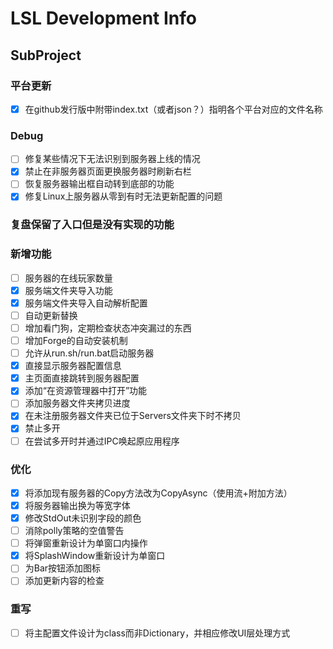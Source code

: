 ﻿# LSL Development Info

## SubProject

### 平台更新
 - [x] 在github发行版中附带index.txt（或者json？）指明各个平台对应的文件名称

### Debug
 - [ ] 修复某些情况下无法识别到服务器上线的情况
 - [x] 禁止在非服务器页面更换服务器时刷新右栏
 - [ ] 恢复服务器输出框自动转到底部的功能
 - [x] 修复Linux上服务器从零到有时无法更新配置的问题

### 复盘保留了入口但是没有实现的功能


### 新增功能
 - [ ] 服务器的在线玩家数量
 - [x] 服务端文件夹导入功能
 - [x] 服务端文件夹导入自动解析配置
 - [ ] 自动更新替换
 - [ ] 增加看门狗，定期检查状态冲突漏过的东西
 - [ ] 增加Forge的自动安装机制
 - [ ] 允许从run.sh/run.bat启动服务器
 - [x] 直接显示服务器配置信息
 - [x] 主页面直接跳转到服务器配置
 - [x] 添加“在资源管理器中打开”功能
 - [ ] 添加服务器文件夹拷贝进度
 - [x] 在未注册服务器文件夹已位于Servers文件夹下时不拷贝
 - [x] 禁止多开
 - [ ] 在尝试多开时并通过IPC唤起原应用程序

### 优化
 - [x] 将添加现有服务器的Copy方法改为CopyAsync（使用流+附加方法）
 - [x] 将服务器输出换为等宽字体
 - [x] 修改StdOut未识别字段的颜色
 - [ ] 消除polly策略的空值警告
 - [ ] 将弹窗重新设计为单窗口内操作
 - [x] 将SplashWindow重新设计为单窗口
 - [ ] 为Bar按钮添加图标
 - [ ] 添加更新内容的检查

### 重写
 - [ ] 将主配置文件设计为class而非Dictionary，并相应修改UI层处理方式